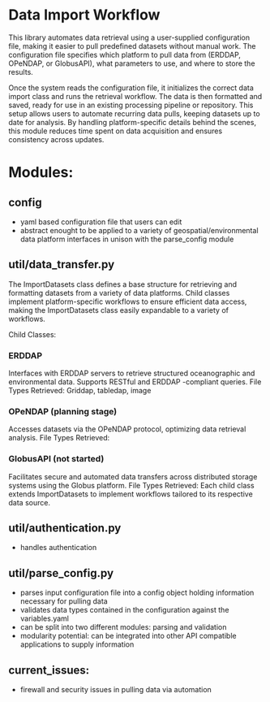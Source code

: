 # Data Import Workflow

This library automates data retrieval using a user-supplied configuration file, making it easier to pull predefined datasets without manual work. The configuration file specifies which platform to pull data from (ERDDAP, OPeNDAP, or GlobusAPI), what parameters to use, and where to store the results.

Once the system reads the configuration file, it initializes the correct data import class and runs the retrieval workflow. The data is then formatted and saved, ready for use in an existing processing pipeline or repository. This setup allows users to automate recurring data pulls, keeping datasets up to date for analysis. By handling platform-specific details behind the scenes, this module reduces time spent on data acquisition and ensures consistency across updates.


# Modules:

## config
- yaml based configuration file that users can edit 
- abstract enought to be applied to a variety of geospatial/environmental data platform interfaces in unison with the parse_config module

## util/data_transfer.py
The ImportDatasets class defines a base structure for retrieving and formatting datasets from a variety of data platforms. Child classes implement platform-specific workflows to ensure efficient data access, making the ImportDatasets class easily expandable to a variety of workflows.

Child Classes:
### ERDDAP
Interfaces with ERDDAP servers to retrieve structured oceanographic and environmental data. Supports RESTful and ERDDAP -compliant queries.
File Types Retrieved: Griddap, tabledap, image

### OPeNDAP (planning stage)
Accesses datasets via the OPeNDAP protocol, optimizing data retrieval analysis.
File Types Retrieved:

### GlobusAPI (not started)
Facilitates secure and automated data transfers across distributed storage systems using the Globus platform.
File Types Retrieved:
Each child class extends ImportDatasets to implement workflows tailored to its respective data source.


## util/authentication.py
- handles authentication 

## util/parse_config.py
- parses input configuration file into a config object holding information necessary for pulling data
- validates data types contained in the configuration against the variables.yaml
- can be split into two different modules: parsing and validation
- modularity potential: can be integrated into other API compatible applications to supply information


## current_issues: 
- firewall and security issues in pulling data via automation 





